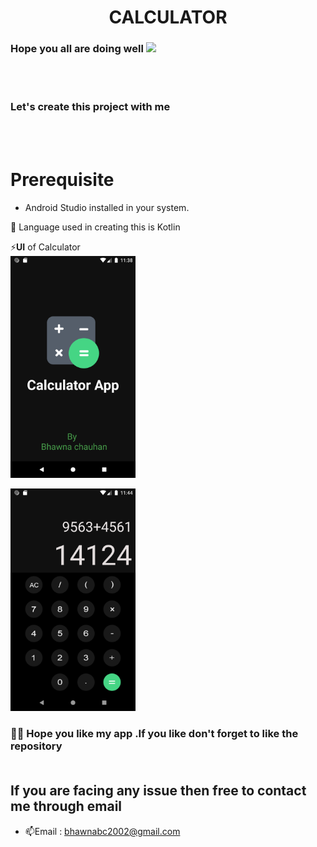 <h1 align="center">CALCULATOR<img 
<br>
<h3 align="centre"> 
     Hope you all are doing well <img src="https://emojis.slackmojis.com/emojis/images/1531849430/4246/blob-sunglasses.gif?1531849430" width="30" />
</h3><br><br>

<h3 align ="centre">Let's create this project with me</h3><br><br>


# Prerequisite
* Android Studio installed in your system.
   

🚀 Language used in creating this is Kotlin 

⚡**UI** of Calculator
<br>
<img src="photo1.png" alt="a" width="200"/>
<br>

<img src="photo3.png" alt="a" width="200"/>


### 🙋‍♂️ Hope you like my app .If you like don't forget to like the repository<br><br>

<h2 align= "centre">If you are facing any issue then free to contact me through email</h2>

- 📫Email : bhawnabc2002@gmail.com


